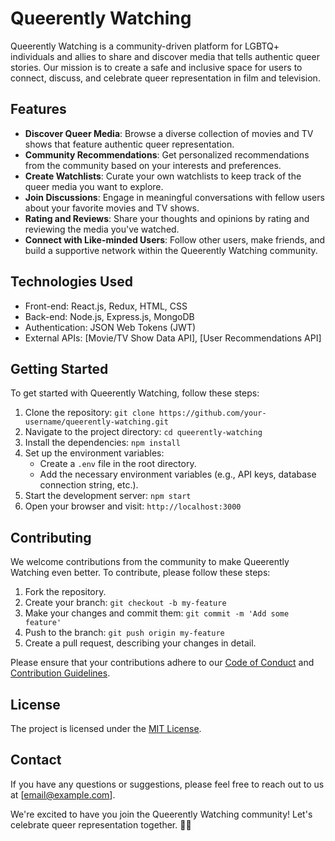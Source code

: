 # Queerently Watching

Queerently Watching is a community-driven platform for LGBTQ+ individuals and allies to share and discover media that tells authentic queer stories. Our mission is to create a safe and inclusive space for users to connect, discuss, and celebrate queer representation in film and television.

## Features

- **Discover Queer Media**: Browse a diverse collection of movies and TV shows that feature authentic queer representation.
- **Community Recommendations**: Get personalized recommendations from the community based on your interests and preferences.
- **Create Watchlists**: Curate your own watchlists to keep track of the queer media you want to explore.
- **Join Discussions**: Engage in meaningful conversations with fellow users about your favorite movies and TV shows.
- **Rating and Reviews**: Share your thoughts and opinions by rating and reviewing the media you've watched.
- **Connect with Like-minded Users**: Follow other users, make friends, and build a supportive network within the Queerently Watching community.

## Technologies Used

- Front-end: React.js, Redux, HTML, CSS
- Back-end: Node.js, Express.js, MongoDB
- Authentication: JSON Web Tokens (JWT)
- External APIs: [Movie/TV Show Data API], [User Recommendations API]

## Getting Started

To get started with Queerently Watching, follow these steps:

1. Clone the repository: `git clone https://github.com/your-username/queerently-watching.git`
2. Navigate to the project directory: `cd queerently-watching`
3. Install the dependencies: `npm install`
4. Set up the environment variables:
   - Create a `.env` file in the root directory.
   - Add the necessary environment variables (e.g., API keys, database connection string, etc.).
5. Start the development server: `npm start`
6. Open your browser and visit: `http://localhost:3000`

## Contributing

We welcome contributions from the community to make Queerently Watching even better. To contribute, please follow these steps:

1. Fork the repository.
2. Create your branch: `git checkout -b my-feature`
3. Make your changes and commit them: `git commit -m 'Add some feature'`
4. Push to the branch: `git push origin my-feature`
5. Create a pull request, describing your changes in detail.

Please ensure that your contributions adhere to our [Code of Conduct](CODE_OF_CONDUCT.md) and [Contribution Guidelines](CONTRIBUTING.md).

## License

The project is licensed under the [MIT License](LICENSE).

## Contact

If you have any questions or suggestions, please feel free to reach out to us at [email@example.com].

We're excited to have you join the Queerently Watching community! Let's celebrate queer representation together. 🌈✨
